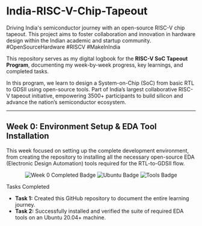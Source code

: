 # India-RISC-V-Chip-Tapeout
Driving India's semiconductor journey with an open-source RISC-V chip tapeout. This project aims to foster collaboration and innovation in hardware design within the Indian academic and startup community. #OpenSourceHardware #RISCV #MakeInIndia

This repository serves as my digital logbook for the **RISC-V SoC Tapeout Program**, documenting my week-by-week progress, key learnings, and completed tasks.

In this program, we learn to design a System-on-Chip (SoC) from basic RTL to GDSII using open-source tools. Part of India’s largest collaborative RISC-V tapeout initiative, empowering 3500+ participants to build silicon and advance the nation’s semiconductor ecosystem.

---

##  Week 0: Environment Setup & EDA Tool Installation

This week focused on setting up the complete development environment, from creating the repository to installing all the necessary open-source EDA (Electronic Design Automation) tools required for the RTL-to-GDSII flow.
<p align="center"> <img src="https://img.shields.io/badge/Week%200-Completed-brightgreen?style=for-the-badge&logo=linux" alt="Week 0 Completed Badge"/> <img src="https://img.shields.io/badge/Ubuntu-20.04+-orange?style=for-the-badge&logo=ubuntu" alt="Ubuntu Badge"/> <img src="https://img.shields.io/badge/Tools-Installed-blue?style=for-the-badge&logo=github" alt="Tools Badge"/> </p>
Tasks Completed

* **Task 1:** Created this GitHub repository to document the entire learning journey.
* **Task 2:** Successfully installed and verified the suite of required EDA tools on an Ubuntu 20.04+ machine.
